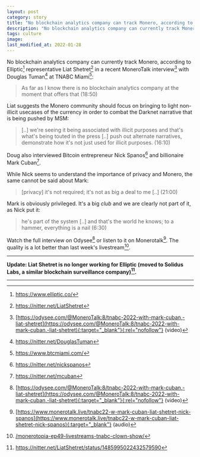 ```yaml
---
layout: post
category: story
title: "No blockchain analytics company can track Monero, according to Elliptic's Liat Shetret"
description: "No blockchain analytics company can currently track Monero, according to Elliptic representative Liat Shetret in a recent MoneroTalk interview with Douglas Tuman at TNABC Miami." 
tags: culture
image: 
last_modified_at: 2022-01-28
---
```


No blockchain analytics company can currently track Monero, according to Elliptic[^1] representative Liat Shetret[^2] in a recent MoneroTalk interview[^3] with Douglas Tuman[^4] at TNABC Miami[^5]:

> As far as I know there is no blockchain analytics company at the moment that offers that (18:50)

Liat suggests the Monero community should focus on bringing to light non-illicit usecases of the currency in order to combat the Darknet narrative that is being pushed by MSM:

> [..] we're seeing it being associated with illicit purposes and that's what's being touted in the press [..] push out alternate narratives, demonstrate how it's not just used for illicit purposes. (16:10)

Doug also interviewed Bitcoin entrepreneur Nick Spanos[^6] and billionaire Mark Cuban[^7].

While Nick seems to understand the importance of privacy and Monero, the same cannot be said about Mark:

> [privacy] it's not required; it's not as big a deal to me [..] (21:00)

Mark is obviously privileged. It's a big *club* and we are clearly not part of it, as Nick put it:

> he's part of the system [..] and that's the world he knows; to a hammer, everything is a nail (6:30)

Watch the full interview on Odysee[^3] or listen to it on Monerotalk[^8]. The quality is a lot better than last week's livestream[^9].

---

**Update: Liat Shetret is no longer working for Elliptic (moved to Solidus Labs, a similar blockchain surveillance company)[^10].**

---

[^1]: https://www.elliptic.co/
[^2]: https://nitter.net/LiatShetret
[^3]: [https://odysee.com/@MoneroTalk:8/tnabc-2022-with-mark-cuban,-liat-shetret](https://odysee.com/@MoneroTalk:8/tnabc-2022-with-mark-cuban,-liat-shetret){:target="_blank"}{:rel="nofollow"} (video)
[^4]: https://nitter.net/DouglasTuman
[^5]: https://www.btcmiami.com/
[^6]: https://nitter.net/nickspanos
[^7]: https://nitter.net/mcuban
[^8]: [https://www.monerotalk.live/tnabc22-w-mark-cuban-liat-shetret-nick-spanos](https://www.monerotalk.live/tnabc22-w-mark-cuban-liat-shetret-nick-spanos){:target="_blank"} (audio)
[^9]: [/monerotopia-ep49-livestreams-tnabc-clown-show/](/monerotopia-ep49-livestreams-tnabc-clown-show/)
[^10]: https://nitter.net/LiatShetret/status/1485995022432579590
